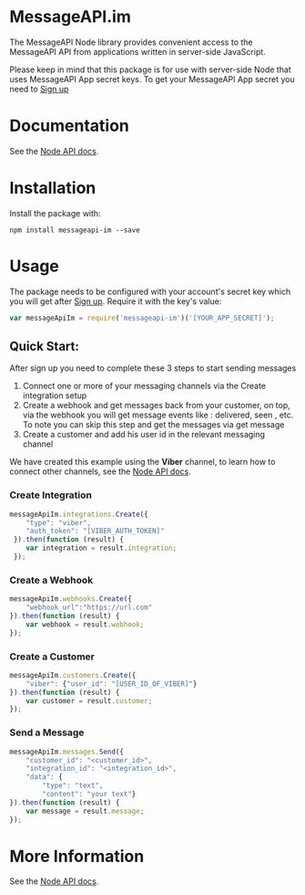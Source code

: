 # MessageAPI.im

The MessageAPI Node library provides convenient access to the MessageAPI API from applications written in server-side JavaScript.

Please keep in mind that this package is for use with server-side Node that uses MessageAPI App secret keys. To get your MessageAPI App secret you need to [Sign up](http://messageapi.im/signup/?utm_source=npm&utm_medium=link)

# Documentation

See the [Node API docs](http://docs.messageapi.im/?javascript#quick-start).

# Installation

Install the package with:

`npm install messageapi-im --save`

# Usage

The package needs to be configured with your account's secret key which you will get after [Sign up](http://messageapi.im/signup/?utm_source=npm&utm_medium=link). Require it with the key's value:


```javascript
var messageApiIm = require('messageapi-im')('[YOUR_APP_SECRET]');
```

## Quick Start:
After sign up you need to complete these 3 steps to start sending messages

1. Connect one or more of your messaging channels via the Create integration setup
2. Create a webhook and get messages back from your customer, on top, via the webhook you will get message events like : delivered, seen , etc. To note you can skip this step and get the messages via get message
3. Create a customer and add his user id in the relevant messaging channel

We have created this example using the **Viber** channel, to learn how to connect other channels, see the [Node API docs](http://docs.messageapi.im/?javascript#create-integration).  
 
### Create Integration

```javascript
messageApiIm.integrations.Create({
    "type": "viber",
    "auth_token": "[VIBER_AUTH_TOKEN]"
 }).then(function (result) {
    var integration = result.integration;
 });
```

### Create a Webhook

```javascript
messageApiIm.webhooks.Create({
    "webhook_url":"https://url.com"
}).then(function (result) {
    var webhook = result.webhook;
});
```

### Create a Customer

```javascript
messageApiIm.customers.Create({
    "viber": {"user_id": "[USER_ID_OF_VIBER]"}
}).then(function (result) {
    var customer = result.customer;
});
```


### Send a Message

```javascript
messageApiIm.messages.Send({
    "customer_id": "<customer_id>",
    "integration_id": "<integration_id>",
    "data": {
        "type": "text",
        "content": "your text"}
}).then(function (result) {
    var message = result.message;
});
```

# More Information

See the [Node API docs](http://docs.messageapi.im/?javascript).
